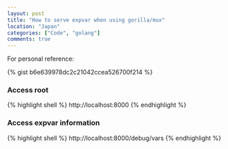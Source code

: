 ```yaml
---
layout: post
title: "How to serve expvar when using gorilla/mux"
location: "Japan"
categories: ["Code", "golang"]
comments: true
---
```


For personal reference:

{% gist b6e639978dc2c21042ccea526700f214 %}

### Access root

{% highlight shell %}
http://localhost:8000
{% endhighlight %}


### Access expvar information

{% highlight shell %}
http://localhost:8000/debug/vars
{% endhighlight %}
